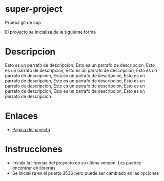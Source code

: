 # super-project
Prueba git de cap

El proyecto se inicializa de la siguiente forma

# Descripcion
Esto es un parrafo de descripcion, Esto es un parrafo de descripcion, Esto es un parrafo de descripcion, Esto es un parrafo de descripcion, Esto es un parrafo de descripcion, Esto es un parrafo de descripcion, Esto es un parrafo de descripcion, Esto es un parrafo de descripcion, Esto es un parrafo de descripcion, Esto es un parrafo de descripcion, Esto es un parrafo de descripcion, Esto es un parrafo de descripcion, Esto es un parrafo de descripcion.

# Enlaces

- [Pagina del pryecto](https://www.capgemini.com/)

# Instrucciones

- Instala la librerias del proyecto en su ultima version. Las puedes encontrar en [librerias](https://github.com/rolyagca/super-project/)
- Se inicializa en el puerto 3536 pero puede ser cambiado en las opciones